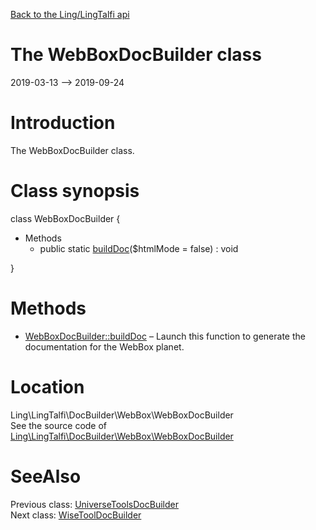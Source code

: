 [Back to the Ling/LingTalfi api](https://github.com/lingtalfi/LingTalfi/blob/master/doc/api/Ling/LingTalfi.md)



The WebBoxDocBuilder class
================
2019-03-13 --> 2019-09-24






Introduction
============

The WebBoxDocBuilder class.



Class synopsis
==============


class <span class="pl-k">WebBoxDocBuilder</span>  {

- Methods
    - public static [buildDoc](https://github.com/lingtalfi/LingTalfi/blob/master/doc/api/Ling/LingTalfi/DocBuilder/WebBox/WebBoxDocBuilder/buildDoc.md)($htmlMode = false) : void

}






Methods
==============

- [WebBoxDocBuilder::buildDoc](https://github.com/lingtalfi/LingTalfi/blob/master/doc/api/Ling/LingTalfi/DocBuilder/WebBox/WebBoxDocBuilder/buildDoc.md) &ndash; Launch this function to generate the documentation for the WebBox planet.





Location
=============
Ling\LingTalfi\DocBuilder\WebBox\WebBoxDocBuilder<br>
See the source code of [Ling\LingTalfi\DocBuilder\WebBox\WebBoxDocBuilder](https://github.com/lingtalfi/LingTalfi/blob/master/DocBuilder/WebBox/WebBoxDocBuilder.php)



SeeAlso
==============
Previous class: [UniverseToolsDocBuilder](https://github.com/lingtalfi/LingTalfi/blob/master/doc/api/Ling/LingTalfi/DocBuilder/UniverseTools/UniverseToolsDocBuilder.md)<br>Next class: [WiseToolDocBuilder](https://github.com/lingtalfi/LingTalfi/blob/master/doc/api/Ling/LingTalfi/DocBuilder/WiseTool/WiseToolDocBuilder.md)<br>

